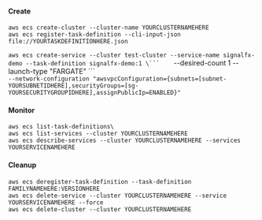 #### Create

`aws ecs create-cluster --cluster-name YOURCLUSTERNAMEHERE`   
`aws ecs register-task-definition --cli-input-json file://YOURTASKDEFINITIONHERE.json`   

`aws ecs create-service --cluster test-cluster --service-name signalfx-demo --task-definition signalfx-demo:1 \```   
`--desired-count 1 --launch-type "FARGATE" \```   
`--network-configuration "awsvpcConfiguration={subnets=[subnet-YOURSUBNETIDHERE],securityGroups=[sg-YOURSECURITYGROUPIDHERE],assignPublicIp=ENABLED}"`

#### Monitor   
    
`aws ecs list-task-definitions\`   
`aws ecs list-services --cluster YOURCLUSTERNAMEHERE`   
`aws ecs describe-services --cluster YOURCLUSTERNAMEHERE --services YOURSERVICENAMEHERE`   

#### Cleanup   
    
`aws ecs deregister-task-definition --task-definition FAMILYNAMEHERE:VERSIONHERE`   
`aws ecs delete-service --cluster YOURCLUSTERNAMEHERE --service YOURSERVICENAMEHERE --force`   
`aws ecs delete-cluster --cluster YOURCLUSTERNAMEHERE`   

